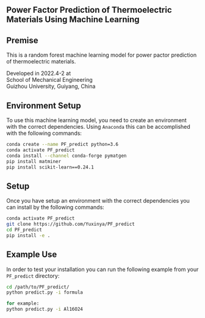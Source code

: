 ## Power Factor Prediction of Thermoelectric Materials Using Machine Learning

## Premise

This is a random forest machine learning model for power pactor prediction of thermoelectric materials. 

Developed in 2022.4-2 at <br />
School of Mechanical Engineering<br />
Guizhou University, Guiyang, China <br />

## Environment Setup

To use this machine learning model, you need to create an environment with the correct dependencies. Using `Anaconda` this can be accomplished with the following commands:

```bash
conda create --name PF_predict python=3.6
conda activate PF_predict
conda install --channel conda-forge pymatgen
pip install matminer
pip install scikit-learn==0.24.1
```

## Setup

Once you have setup an environment with the correct dependencies you can install by the following commands:

```bash
conda activate PF_predict
git clone https://github.com/Yuxinya/PF_predict
cd PF_predict
pip install -e .
```

## Example Use

In order to test your installation you can run the following example from your `PF_predict` directory:

```sh
cd /path/to/PF_predict/
python predict.py -i formula 

for example:
python predict.py -i Al16O24
```
